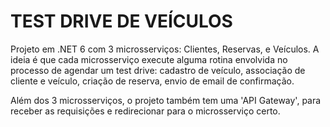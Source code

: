 # TEST DRIVE DE VEÍCULOS

Projeto em .NET 6 com 3 microsserviços: Clientes, Reservas, e Veículos. A ideia é que cada microsserviço execute alguma rotina envolvida no processo de agendar um test drive: cadastro de veículo, associação de cliente e veículo, criação de reserva, envio de email de confirmação.

Além dos 3 microsserviços, o projeto também tem uma 'API Gateway', para receber as requisições e redirecionar para o microsserviço certo.